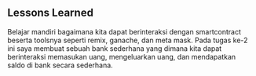 
## Lessons Learned

Belajar mandiri bagaimana kita dapat berinteraksi dengan smartcontract beserta toolsnya
seperti remix, ganache, dan meta mask. Pada tugas ke-2 ini saya membuat sebuah
bank sederhana yang dimana kita dapat berinteraksi memasukan uang, mengeluarkan uang, 
dan mendapatkan saldo di bank secara sederhana.

